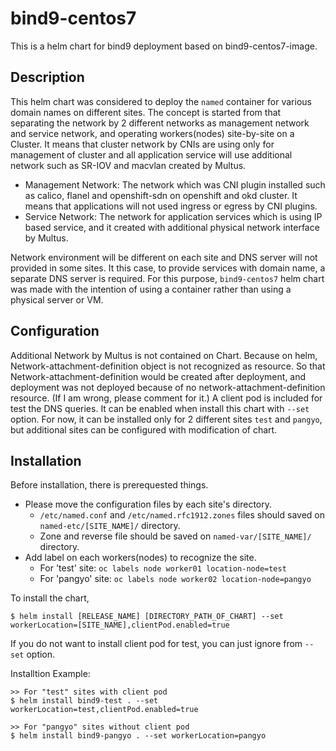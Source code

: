 # bind9-centos7
This is a helm chart for bind9 deployment based on bind9-centos7-image.

## Description
This helm chart was considered to deploy the `named` container for various domain names on different sites. The concept is started from that separating the network by 2 different networks as management network and service network, and operating workers(nodes) site-by-site on a Cluster. It means that cluster network by CNIs are using only for management of cluster and all application service will use additional network such as SR-IOV and macvlan created by Multus.

+ Management Network: The network which was CNI plugin installed such as calico, flanel and openshift-sdn on openshift and okd cluster. It means that applications will not used ingress or egress by CNI plugins.
+ Service Network: The network for application services which is using IP based service, and it created with additional physical network interface by Multus.

Network environment will be different on each site and DNS server will not provided in some sites. It this case, to provide services with domain name, a separate DNS server is required. For this purpose, `bind9-centos7` helm chart was made with the intention of using a container rather than using a physical server or VM.

## Configuration
Additional Network by Multus is not contained on Chart. Because on helm, Network-attachment-definition object is not recognized as resource. So that Network-attachment-definition would be created after deployment, and deployment was not deployed because of no network-attachment-definition resource. (If I am wrong, please comment for it.)
A client pod is included for test the DNS queries. It can be enabled when install this chart with `--set` option.
For now, it can be installed only for 2 different sites `test` and `pangyo`, but additional sites can be configured with modification of chart.

## Installation
Before installation, there is prerequested things.
+ Please move the configuration files by each site's directory.
  + `/etc/named.conf` and `/etc/named.rfc1912.zones` files should saved on `named-etc/[SITE_NAME]/` directory.
  + Zone and reverse file should be saved on `named-var/[SITE_NAME]/` directory.
+ Add label on each workers(nodes) to recognize the site.
  + For 'test' site: `oc labels node worker01 location-node=test`
  + For 'pangyo' site: `oc labels node worker02 location-node=pangyo`

To install the chart,
```
$ helm install [RELEASE_NAME] [DIRECTORY_PATH_OF_CHART] --set workerLocation=[SITE_NAME],clientPod.enabled=true
```

If you do not want to install client pod for test, you can just ignore from `--set` option.

Installtion Example:
```
>> For "test" sites with client pod
$ helm install bind9-test . --set workerLocation=test,clientPod.enabled=true

>> For "pangyo" sites without client pod
$ helm install bind9-pangyo . --set workerLocation=pangyo
```

